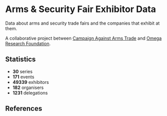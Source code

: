 # Arms & Security Fair Exhibitor Data

Data about arms and security trade fairs and the companies that exhibit at them.

A collaborative project between [Campaign Against Arms Trade](https://caat.org.uk) and [Omega Research Foundation](https://omegaresearchfoundation.org/).

## Statistics

-   **30** series
-   **171** events
-   **49339** exhibitors
-   **182** organisers
-   **1231** delegations


## References
